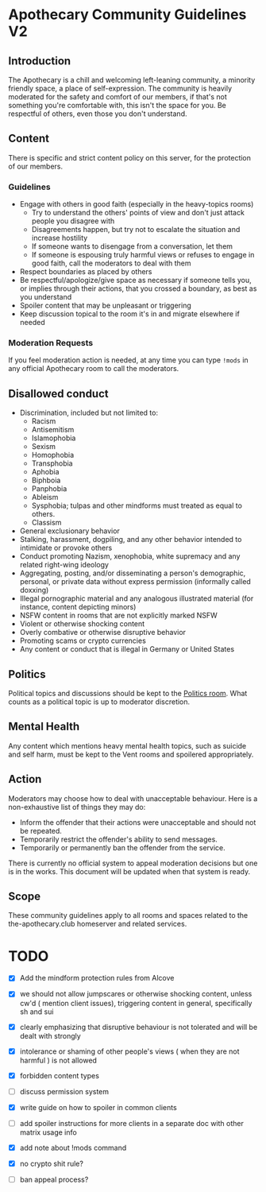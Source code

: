 # Apothecary Community Guidelines V2

<!--

Document notes:

Formatting: please try to keep line to around 100 columns long, and wrap after that. This isn't a
hard limit, but should be generally respected.

-->

## Introduction

The Apothecary is a chill and welcoming left-leaning community, a minority friendly space, a place
of self-expression. The community is heavily moderated for the safety and comfort of our members, if
that's not something you're comfortable with, this isn't the space for you. Be respectful of others,
even those you don't understand.


## Content

There is specific and strict content policy on this server, for the protection of our members.


### Guidelines

- Engage with others in good faith (especially in the heavy-topics rooms)
    - Try to understand the others' points of view and don't just attack people you disagree with
    - Disagreements happen, but try not to escalate the situation and increase hostility
    - If someone wants to disengage from a conversation, let them
    - If someone is espousing truly harmful views or refuses to engage in good faith, call the moderators to deal with them
- Respect boundaries as placed by others
- Be respectful/apologize/give space as necessary if someone tells you, or implies through their
  actions, that you crossed a boundary, as best as you understand
- Spoiler content that may be unpleasant or triggering
- Keep discussion topical to the room it's in and migrate elsewhere if needed


### Moderation Requests

If you feel moderation action is needed, at any time you can type `!mods` in any official Apothecary
room to call the moderators.


## Disallowed conduct

- Discrimination, included but not limited to:
    - Racism
    - Antisemitism
    - Islamophobia
    - Sexism
    - Homophobia
    - Transphobia
    - Aphobia
    - Biphboia
    - Panphobia
    - Ableism
    - Sysphobia; tulpas and other mindforms must treated as equal to others. 
    - Classism
- General exclusionary behavior
- Stalking, harassment, dogpiling, and any other behavior intended to intimidate or provoke others
- Conduct promoting Nazism, xenophobia, white supremacy and any related right-wing ideology
- Aggregating, posting, and/or disseminating a person's demographic, personal, or private data
  without express permission (informally called doxxing)
- Illegal pornographic material and any analogous illustrated material (for instance, content depicting minors)
- NSFW content in rooms that are not explicitly marked NSFW
- Violent or otherwise shocking content
- Overly combative or otherwise disruptive behavior
- Promoting scams or crypto currencies
- Any content or conduct that is illegal in Germany or United States 


## Politics

Political topics and discussions should be kept to the [Politics room](https://matrix.to/#/#politics:the-apothecary.club).
What counts as a political topic is up to moderator discretion.


## Mental Health

Any content which mentions heavy mental health topics, such as suicide and self harm, must be kept
to the Vent rooms and spoilered appropriately.


## Action

Moderators may choose how to deal with unacceptable behaviour. Here is a non-exhaustive list of things they may do:

- Inform the offender that their actions were unacceptable and should not be repeated.
- Temporarily restrict the offender's ability to send messages.
- Temporarily or permanently ban the offender from the service.

There is currently no official system to appeal moderation decisions but one is in the works. This
document will be updated when that system is ready.


## Scope

These community guidelines apply to all rooms and spaces related to the the-apothecary.club
homeserver and related services.


# TODO

- [x] Add the mindform protection rules from Alcove

- [x] we should not allow jumpscares or otherwise shocking content, unless cw'd ( mention client issues), triggering content in general, specifically sh and sui

- [x] clearly emphasizing that disruptive behaviour is not tolerated and will be dealt with strongly

- [x] intolerance or shaming of other people's views ( when they are not harmful ) is not allowed

- [x] forbidden content types

- [ ] discuss permission system 

[//]: # (needs a room upgrade for complete overhaul, space permissions is a blocker)
- [x] write guide on how to spoiler in common clients 

- [ ] add spoiler instructions for more clients in a separate doc with other matrix usage info

- [x] add note about !mods command

- [x] no crypto shit rule?

- [ ] ban appeal process?
